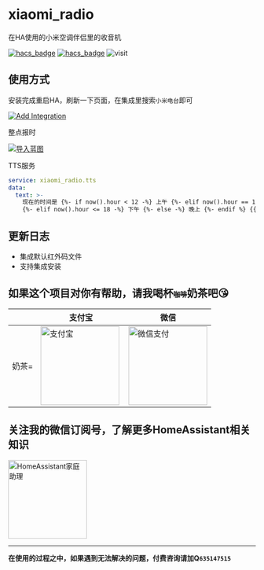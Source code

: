 # xiaomi_radio
在HA使用的小米空调伴侣里的收音机

[![hacs_badge](https://img.shields.io/badge/Home-Assistant-%23049cdb)](https://www.home-assistant.io/)
[![hacs_badge](https://img.shields.io/badge/HACS-Custom-41BDF5.svg)](https://github.com/hacs/integration)
![visit](https://visitor-badge.glitch.me/badge?page_id=shaonianzhentan.xiaomi_radio&left_text=visit)

## 使用方式

安装完成重启HA，刷新一下页面，在集成里搜索`小米电台`即可

[![Add Integration](https://my.home-assistant.io/badges/config_flow_start.svg)](https://my.home-assistant.io/redirect/config_flow_start?domain=xiaomi_radio)

整点报时

[![导入蓝图](https://my.home-assistant.io/badges/blueprint_import.svg)](https://my.home-assistant.io/redirect/blueprint_import/?blueprint_url=https%3A%2F%2Fgithub.com%2Fshaonianzhentan%2Fxiaomi_radio%2Fblob%2Fmain%2Fblueprints%2Ftime_reminder.yaml)

TTS服务
```yaml
service: xiaomi_radio.tts
data:
  text: >-
    现在的时间是 {%- if now().hour < 12 -%} 上午 {%- elif now().hour == 12 -%} 中午
    {%- elif now().hour <= 18 -%} 下午 {%- else -%} 晚上 {%- endif %} {{now().strftime("%I:%M")}}
```

## 更新日志

- 集成默认红外码文件
- 支持集成安装

## 如果这个项目对你有帮助，请我喝杯<del style="font-size: 14px;">咖啡</del>奶茶吧😘
|  |支付宝|微信|
|---|---|---|
奶茶= | <img src="https://cdn.jsdelivr.net/gh/shaonianzhentan/ha-docs@master/docs/img/alipay.png" align="left" height="160" width="160" alt="支付宝" title="支付宝">  |  <img src="https://cdn.jsdelivr.net/gh/shaonianzhentan/ha-docs@master/docs/img/wechat.png" height="160" width="160" alt="微信支付" title="微信">

## 关注我的微信订阅号，了解更多HomeAssistant相关知识
<img src="https://cdn.jsdelivr.net/gh/shaonianzhentan/ha-docs@master/docs/img/wechat-channel.png" height="160" alt="HomeAssistant家庭助理" title="HomeAssistant家庭助理">

---
**在使用的过程之中，如果遇到无法解决的问题，付费咨询请加Q`635147515`**